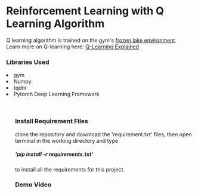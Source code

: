 <h1> Reinforcement Learning with Q Learning Algorithm </h1>

Q learning algorithm is trained on the gym's <a href="https://gym.openai.com/envs/FrozenLake-v0/">frozen lake environment</a>.
<br>
Learn more on Q-learning here: <a href="https://towardsdatascience.com/a-beginners-guide-to-q-learning-c3e2a30a653c">Q-Learning Explained</a>
<h3> Libraries Used </h3>
</ul>
    <li>gym</li>
    <li>Numpy</li>
    <li>tqdm</li>
    <li>Pytorch Deep Learning Framework</li>
<ul>
<br>
<h3>Install Requirement Files</h3>
clone the repository and download the 'requirement.txt' files, then open terminal in the working directory and  type <h5>'pip install -r requirements.txt'</h5> to install all the requirements for this project.

<h3>Demo Video</h3>
